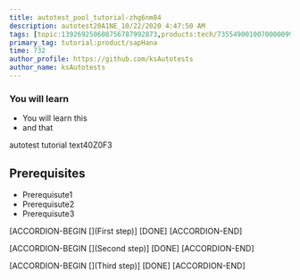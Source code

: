 ```yaml
---
title: autotest_pool_tutorial-zhg6nm84
description: autotest20A1NE_10/22/2020 4:47:50 AM
tags: [topic:139269250608756787992873,products:tech/73554900100700000996,tutorial:experience/advanced]
primary_tag: tutorial:product/sapHana
time: 732
author_profile: https://github.com/ksAutotests
author_name: ksAutotests
---
```

### You will learn
- You will learn this
- and that

autotest tutorial text40Z0F3

## Prerequisites
- Prerequisute1
- Prerequisute2
- Prerequisute3

[ACCORDION-BEGIN [](First step)]
[DONE]
[ACCORDION-END]

[ACCORDION-BEGIN [](Second step)]
[DONE]
[ACCORDION-END]

[ACCORDION-BEGIN [](Third step)]
[DONE]
[ACCORDION-END]

